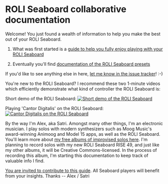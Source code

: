 # ROLI Seaboard collaborative documentation

Welcome! You just found a wealth of information to help you make the best out of your ROLI Seaboard.

1. What was first started is a [guide to help you fully enjoy playing with your ROLI Seaboard](playing/)

2. Eventually you'll find [documentation of the ROLI Seaboard presets](presets/)

If you'd like to see anything else in here, [let me know in the issue tracker](https://github.com/alexandreleroux/Seaboard/issues)! :-)

You're new to the ROLI Seaboard? I recommend these two 1-minute videos which efficiently demonstrate what kind of controller the ROLI Seaboard is:

Short demo of the ROLI Seaboard:
[![Short demo of the ROLI Seaboard](https://img.youtube.com/vi/cMdNDyW0dos/0.jpg)](https://www.youtube.com/watch?v=cMdNDyW0dos)

Playing 'Cantor Digitalis' on the ROLI Seaboard: [![Cantor Digitalis on the ROLI Seaboard](https://img.youtube.com/vi/mC4pmokMwRo/0.jpg)](https://www.youtube.com/watch?v=mC4pmokMwRo)

By the way I'm Alex, aka Satri. Amongst many other things, I'm an electronic musician. I play solos with modern synthesizers such as Moog Music's award-winning Animoog and Model 15 apps, as well as the ROLI Seaboard. You'll learn more about [my free albums of improvised solos here](http://animoog.org/satri).  I'm planning to record solos with my new ROLI Seaboard RISE 49, and just like my other albums, it will be Creative Commons-licensed. In the process of recording this album, I'm starting this documentation to keep track of valuable info I find.

[You are invited to contribute to this guide](contribute.md). All Seaboard players will benefit from your insights. Thanks -- Alex / Satri
